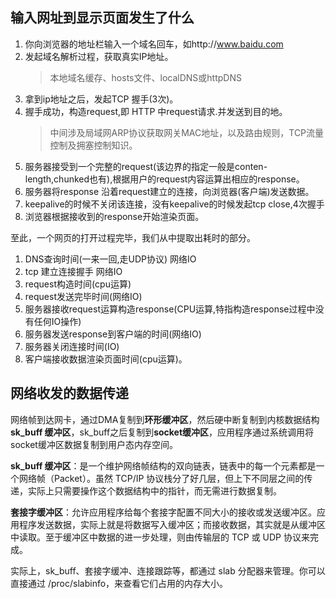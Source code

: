 ## 输入网址到显示页面发生了什么
1. 你向浏览器的地址栏输入一个域名回车，如http://www.baidu.com
2. 发起域名解析过程，获取真实IP地址。
    > 本地域名缓存、hosts文件、localDNS或httpDNS
3. 拿到ip地址之后，发起TCP 握手(3次)。
4. 握手成功，构造request,即 HTTP 中request请求.并发送到目的地。
    > 中间涉及局域网ARP协议获取网关MAC地址，以及路由规则，TCP流量控制及拥塞控制知识。
5. 服务器接受到一个完整的request(该边界的指定一般是conten-length,chunked也有),根据用户的request内容运算出相应的response。
6. 服务器将response 沿着request建立的连接，向浏览器(客户端)发送数据。
7. keepalive的时候不关闭该连接，没有keepalive的时候发起tcp close,4次握手
8. 浏览器根据接收到的response开始渲染页面。

至此，一个网页的打开过程完毕，我们从中提取出耗时的部分。
1. DNS查询时间(一来一回,走UDP协议) 网络IO
2. tcp 建立连接握手 网络IO
3. request构造时间(cpu运算)
4. request发送完毕时间(网络IO)
5. 服务器接收request运算构造response(CPU运算,特指构造response过程中没有任何IO操作)
6. 服务器发送response到客户端的时间(网络IO)
7. 服务器关闭连接时间(IO)
8. 客户端接收数据渲染页面时间(cpu运算)。

## 网络收发的数据传递
网络帧到达网卡，通过DMA复制到**环形缓冲区**，然后硬中断复制到内核数据结构**sk_buff 缓冲区**，sk_buff之后复制到**socket缓冲区**，应用程序通过系统调用将socket缓冲区数据复制到用户态内存空间。

**sk_buff 缓冲区**：是一个维护网络帧结构的双向链表，链表中的每一个元素都是一个网络帧（Packet）。虽然 TCP/IP 协议栈分了好几层，但上下不同层之间的传递，实际上只需要操作这个数据结构中的指针，而无需进行数据复制。

**套接字缓冲区**：允许应用程序给每个套接字配置不同大小的接收或发送缓冲区。应用程序发送数据，实际上就是将数据写入缓冲区；而接收数据，其实就是从缓冲区中读取。至于缓冲区中数据的进一步处理，则由传输层的 TCP 或 UDP 协议来完成。

实际上，sk_buff、套接字缓冲、连接跟踪等，都通过 slab 分配器来管理。你可以直接通过 /proc/slabinfo，来查看它们占用的内存大小。

